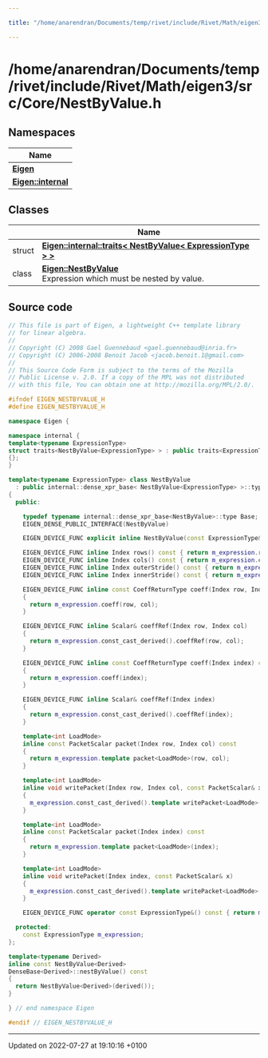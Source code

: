```yaml
---

title: "/home/anarendran/Documents/temp/rivet/include/Rivet/Math/eigen3/src/Core/NestByValue.h"

---
```


# /home/anarendran/Documents/temp/rivet/include/Rivet/Math/eigen3/src/Core/NestByValue.h



## Namespaces

| Name           |
| -------------- |
| **[Eigen](http://example.org/namespaces/namespaceeigen/)**  |
| **[Eigen::internal](http://example.org/namespaces/namespaceeigen_1_1internal/)**  |

## Classes

|                | Name           |
| -------------- | -------------- |
| struct | **[Eigen::internal::traits< NestByValue< ExpressionType > >](http://example.org/classes/structeigen_1_1internal_1_1traits_3_01nestbyvalue_3_01expressiontype_01_4_01_4/)**  |
| class | **[Eigen::NestByValue](http://example.org/classes/classeigen_1_1nestbyvalue/)** <br>Expression which must be nested by value.  |




## Source code

```cpp
// This file is part of Eigen, a lightweight C++ template library
// for linear algebra.
//
// Copyright (C) 2008 Gael Guennebaud <gael.guennebaud@inria.fr>
// Copyright (C) 2006-2008 Benoit Jacob <jacob.benoit.1@gmail.com>
//
// This Source Code Form is subject to the terms of the Mozilla
// Public License v. 2.0. If a copy of the MPL was not distributed
// with this file, You can obtain one at http://mozilla.org/MPL/2.0/.

#ifndef EIGEN_NESTBYVALUE_H
#define EIGEN_NESTBYVALUE_H

namespace Eigen {

namespace internal {
template<typename ExpressionType>
struct traits<NestByValue<ExpressionType> > : public traits<ExpressionType>
{};
}

template<typename ExpressionType> class NestByValue
  : public internal::dense_xpr_base< NestByValue<ExpressionType> >::type
{
  public:

    typedef typename internal::dense_xpr_base<NestByValue>::type Base;
    EIGEN_DENSE_PUBLIC_INTERFACE(NestByValue)

    EIGEN_DEVICE_FUNC explicit inline NestByValue(const ExpressionType& matrix) : m_expression(matrix) {}

    EIGEN_DEVICE_FUNC inline Index rows() const { return m_expression.rows(); }
    EIGEN_DEVICE_FUNC inline Index cols() const { return m_expression.cols(); }
    EIGEN_DEVICE_FUNC inline Index outerStride() const { return m_expression.outerStride(); }
    EIGEN_DEVICE_FUNC inline Index innerStride() const { return m_expression.innerStride(); }

    EIGEN_DEVICE_FUNC inline const CoeffReturnType coeff(Index row, Index col) const
    {
      return m_expression.coeff(row, col);
    }

    EIGEN_DEVICE_FUNC inline Scalar& coeffRef(Index row, Index col)
    {
      return m_expression.const_cast_derived().coeffRef(row, col);
    }

    EIGEN_DEVICE_FUNC inline const CoeffReturnType coeff(Index index) const
    {
      return m_expression.coeff(index);
    }

    EIGEN_DEVICE_FUNC inline Scalar& coeffRef(Index index)
    {
      return m_expression.const_cast_derived().coeffRef(index);
    }

    template<int LoadMode>
    inline const PacketScalar packet(Index row, Index col) const
    {
      return m_expression.template packet<LoadMode>(row, col);
    }

    template<int LoadMode>
    inline void writePacket(Index row, Index col, const PacketScalar& x)
    {
      m_expression.const_cast_derived().template writePacket<LoadMode>(row, col, x);
    }

    template<int LoadMode>
    inline const PacketScalar packet(Index index) const
    {
      return m_expression.template packet<LoadMode>(index);
    }

    template<int LoadMode>
    inline void writePacket(Index index, const PacketScalar& x)
    {
      m_expression.const_cast_derived().template writePacket<LoadMode>(index, x);
    }

    EIGEN_DEVICE_FUNC operator const ExpressionType&() const { return m_expression; }

  protected:
    const ExpressionType m_expression;
};

template<typename Derived>
inline const NestByValue<Derived>
DenseBase<Derived>::nestByValue() const
{
  return NestByValue<Derived>(derived());
}

} // end namespace Eigen

#endif // EIGEN_NESTBYVALUE_H
```


-------------------------------

Updated on 2022-07-27 at 19:10:16 +0100
